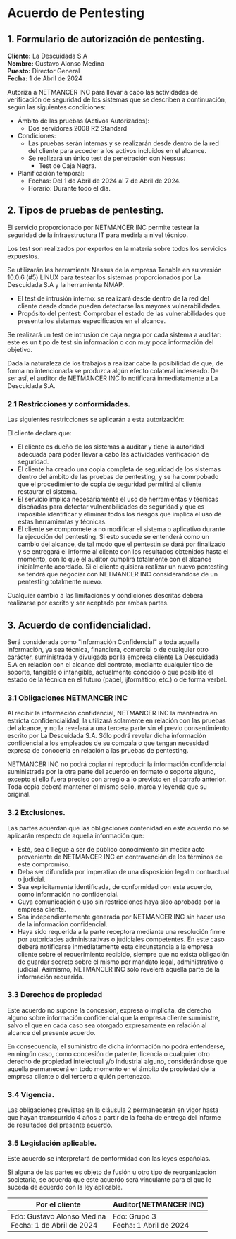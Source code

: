 # Acuerdo de Pentesting

## 1. Formulario de autorización de pentesting.

**Cliente:** La Descuidada S.A <br>
**Nombre:** Gustavo Alonso Medina <br>
**Puesto:** Director General <br>
**Fecha:** 1 de Abril de 2024 <br>

Autoriza a NETMANCER INC para llevar a cabo las actividades de verificación de seguridad de los sistemas que se describen a continuación, según las siguientes condiciones:

- Ámbito de las pruebas (Activos Autorizados):
    - Dos servidores 2008 R2 Standard
- Condiciones:
    - Las pruebas serán internas y se realizarán desde dentro de la red del cliente para acceder a los activos incluidos en el alcance.
    - Se realizará un único test de penetración con Nessus:
        - Test de Caja Negra.
- Planificación temporal:
    - Fechas: Del 1 de Abril de 2024 al 7 de Abril de 2024.
    - Horario: Durante todo el día.

## 2. Tipos de pruebas de pentesting.

El servicio proporcionado por NETMANCER INC permite testear la seguridad de la infraestructura IT para medirla a nivel técnico. 

Los test son realizados por expertos en la materia sobre todos los servicios expuestos.

Se utilizarán las herramienta Nessus de la empresa Tenable en su versión 10.0.6 (#5) LINUX para testear los sistemas proporcionados por La Descuidada S.A y la herramienta NMAP.

- El test de intrusión interno: se realizará desde dentro de la red del cliente desde donde pueden detectarse las mayores vulnerabilidades.
- Propósito del pentest: Comprobar el estado de las vulnerabilidades que presenta los sistemas especificados en el alcance.

Se realizará un test de intrusión de caja negra por cada sistema a auditar: este es un tipo de test sin información o con muy poca información del objetivo.

Dada la naturaleza de los trabajos a realizar cabe la posibilidad de que, de forma no intencionada se produzca algún efecto colateral indeseado. De ser así, el auditor de NETMANCER INC lo notificará inmediatamente a La Descuidada S.A.

### 2.1 Restricciones y conformidades.

Las siguientes restricciones se aplicarán a esta autorización:

El cliente declara que:
- El cliente es dueño de los sistemas a auditar y tiene la autoridad adecuada para poder llevar a cabo las actividades verificación de seguridad.
- El cliente ha creado una copia completa de seguridad de los sistemas dentro del ámbito de las pruebas de pentesting, y se ha comrpobado que el procedimiento de copia de seguridad permitirá al cliente restaurar el sistema.
- El servicio implica necesariamente el uso de herramientas y técnicas diseñadas para detectar vulnerabilidades de seguridad y que es imposible identificar y eliminar todos los riesgos que implica el uso de estas herramientas y técnicas.
- El cliente se compromete a no modificar el sistema o aplicativo durante la ejecución del pentesting. Si esto sucede se entenderá como un cambio del alcance, de tal modo que el pentestin se dará por finalizado y se entregará el informe al cliente con los resultados obtenidos hasta el momento, con lo que el auditor cumplirá totalmente con el alcance inicialmente acordado. Si el cliente quisiera realizar un nuevo pentesting se tendrá que negociar con NETMANCER INC considerandose de un pentesting totalmente nuevo.

Cualquier cambio a las limitaciones y condiciones descritas deberá realizarse por escrito y ser aceptado por ambas partes.

## 3. Acuerdo de confidencialidad.

Será considerada como "Información Confidencial" a toda aquella información, ya sea técnica, financiera, comercial o de cualquier otro carácter, suministrada y divulgada por la empresa cliente La Descuidada S.A en relación con el alcance del contrato, mediante cualquier tipo de soporte, tangible o intangible, actualmente conocido o que posibilite el estado de la técnica en el futuro (papel, ijformático, etc.) o de forma verbal.

### 3.1 Obligaciones NETMANCER INC

Al recibir la información confidencial, NETMANCER INC la mantendrá en estricta confidencialidad, la utilizará solamente en relación con las pruebas del alcance, y no la revelará a una tercera parte sin el previo consentimiento escrito por La Descuidada S.A. Sólo podrá revelar dicha información confidencial a los empleados de su compaía o que tengan necesidad expresa de conocerla en relación a las pruebas de pentesting.

NETMANCER INC no podrá copiar ni reproducir la información confidencial suministrada por la otra parte del acuerdo en formato o soporte alguno, excepto si ello fuera preciso con arreglo a lo previsto en el párrafo anterior. Toda copia deberá mantener el mismo sello, marca y leyenda que su original.

### 3.2 Exclusiones.

Las partes acuerdan que las obligaciones contenidad en este acuerdo no se aplicarán respecto de aquella información que:
- Esté, sea o llegue a ser de público conocimiento sin mediar acto proveniente de NETMANCER INC en contravención de los términos de este compromiso.
- Deba ser difundida por imperativo de una disposición legalm contractual o judicial.
- Sea explícitamente identificada, de conformidad con este acuerdo, como información no confidencial.
- Cuya comunicación o uso sin restricciones haya sido aprobada por la empresa cliente.
- Sea independientemente generada por NETMANCER INC sin hacer uso de la información confidencial.
- Haya sido requerida a la parte receptora mediante una resolución firme por autoridades administrativas o judiciales competentes. En este caso deberá notificarse inmediatamente esta circunstancia a la empresa cliente sobre el requerimiento recibido, siempre que no exista obligación de guardar secreto sobre el mismo por mandato legal, administrativo o judicial. Asimismo, NETMANCER INC sólo revelerá aquella parte de la información requerida.

### 3.3 Derechos de propiedad

Este acuerdo no supone la concesión, expresa o implícita, de derecho alguno sobre información confidencial que la empresa cliente suministre, salvo el que en cada caso sea otorgado expresamente en relación al alcance del presente acuerdo.

En consecuencia, el suministro de dicha información no podrá entenderse, en ningún caso, como concesión de patente, licencia o cualquier otro derecho de propiedad intelectual y/o industrial alguno, considerándose que aquella permanecerá en todo momento en el ámbito de propiedad de la empresa cliente o del tercero a quién pertenezca.

### 3.4 Vigencia.

Las obligaciones previstas en la cláusula 2 permanecerán en vigor hasta que hayan transcurrido 4 años a partir de la fecha de entrega del informe de resultados del presente acuerdo.

### 3.5 Legislación aplicable.

Este acuerdo se interpretará de conformidad con las leyes españolas.

Si alguna de las partes es objeto de fusión u otro tipo de reorganización societaria, se acuerda que este acuerdo será vinculante para el que le suceda de acuerdo con la ley aplicable.

| Por el cliente | Auditor(NETMANCER INC) |
|-----------|-----------|
| Fdo: Gustavo Alonso Medina <br> Fecha: 1 de Abril de 2024  | Fdo: Grupo 3 <br> Fecha: 1 Abril de 2024 |


